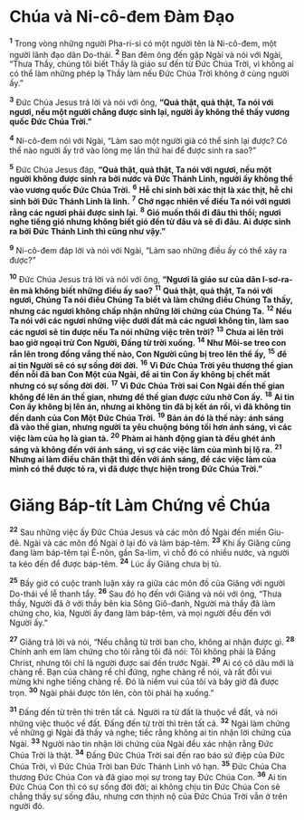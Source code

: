 # Chúa và Ni-cô-đem Ðàm Ðạo
<sup><b>1</b></sup> Trong vòng những người Pha-ri-si có một người tên là Ni-cô-đem, một người lãnh đạo dân Do-thái. <sup><b>2</b></sup> Ban đêm ông đến gặp Ngài và nói với Ngài, “Thưa Thầy, chúng tôi biết Thầy là giáo sư đến từ Ðức Chúa Trời, vì không ai có thể làm những phép lạ Thầy làm nếu Ðức Chúa Trời không ở cùng người ấy.”

<sup><b>3</b></sup> Ðức Chúa Jesus trả lời và nói với ông, **“Quả thật, quả thật, Ta nói với ngươi, nếu một người chẳng được sinh lại, người ấy không thể thấy vương quốc Ðức Chúa Trời.”**

<sup><b>4</b></sup> Ni-cô-đem nói với Ngài, “Làm sao một người già có thể sinh lại được? Có thể nào người ấy trở vào lòng mẹ lần thứ hai để được sinh ra sao?”

<sup><b>5</b></sup> Ðức Chúa Jesus đáp, **“Quả thật, quả thật, Ta nói với ngươi, nếu một người không được sinh ra bởi nước và Ðức Thánh Linh, người ấy không thể vào vương quốc Ðức Chúa Trời.** <sup><b>6</b></sup> **Hễ chi sinh bởi xác thịt là xác thịt, hễ chi sinh bởi Ðức Thánh Linh là linh.** <sup><b>7</b></sup> **Chớ ngạc nhiên về điều Ta nói với ngươi rằng các ngươi phải được sinh lại.** <sup><b>8</b></sup> **Gió muốn thổi đi đâu thì thổi; ngươi nghe tiếng gió nhưng không biết gió đến từ đâu và sẽ đi đâu. Ai được sinh ra bởi Ðức Thánh Linh thì cũng như vậy.”**

<sup><b>9</b></sup> Ni-cô-đem đáp lời và nói với Ngài, “Làm sao những điều ấy có thể xảy ra được?”

<sup><b>10</b></sup> Ðức Chúa Jesus trả lời và nói với ông, **“Ngươi là giáo sư của dân I-sơ-ra-ên mà không biết những điều ấy sao?** <sup><b>11</b></sup> **Quả thật, quả thật, Ta nói với ngươi, Chúng Ta nói điều Chúng Ta biết và làm chứng điều Chúng Ta thấy, nhưng các ngươi không chấp nhận những lời chứng của Chúng Ta.** <sup><b>12</b></sup> **Nếu Ta nói với các ngươi những việc dưới đất mà các ngươi không tin, làm sao các ngươi sẽ tin được nếu Ta nói những việc trên trời?** <sup><b>13</b></sup> **Chưa ai lên trời bao giờ ngoại trừ Con Người, Ðấng từ trời xuống.** <sup><b>14</b></sup> **Như Môi-se treo con rắn lên trong đồng vắng thế nào, Con Người cũng bị treo lên thể ấy,** <sup><b>15</b></sup> **để ai tin Người sẽ có sự sống đời đời.** <sup><b>16</b></sup> **Vì Ðức Chúa Trời yêu thương thế gian đến nỗi đã ban Con Một của Ngài, để ai tin Con ấy không bị chết mất nhưng có sự sống đời đời.** <sup><b>17</b></sup> **Vì Ðức Chúa Trời sai Con Ngài đến thế gian không để lên án thế gian, nhưng để thế gian được cứu nhờ Con ấy.** <sup><b>18</b></sup> **Ai tin Con ấy không bị lên án, nhưng ai không tin đã bị kết án rồi, vì đã không tin đến danh của Con Một Ðức Chúa Trời.** <sup><b>19</b></sup> **Bản án đó là thế này: ánh sáng đã vào thế gian, nhưng người ta yêu chuộng bóng tối hơn ánh sáng, vì các việc làm của họ là gian tà.** <sup><b>20</b></sup> **Phàm ai hành động gian tà đều ghét ánh sáng và không đến với ánh sáng, vì sợ các việc làm của mình bị lộ ra.** <sup><b>21</b></sup> **Nhưng ai làm điều chân thật thì đến với ánh sáng, để các việc làm của mình có thể được tỏ ra, vì đã được thực hiện trong Ðức Chúa Trời.”**


# Giăng Báp-tít Làm Chứng về Chúa
<sup><b>22</b></sup> Sau những việc ấy Ðức Chúa Jesus và các môn đồ Ngài đến miền Giu-đê. Ngài và các môn đồ Ngài ở lại đó và làm báp-têm. <sup><b>23</b></sup> Khi ấy Giăng cũng đang làm báp-têm tại Ê-nôn, gần Sa-lim, vì chỗ đó có nhiều nước, và người ta kéo đến để được báp-têm. <sup><b>24</b></sup> Lúc ấy Giăng chưa bị tù.

<sup><b>25</b></sup> Bấy giờ có cuộc tranh luận xảy ra giữa các môn đồ của Giăng với người Do-thái về lễ thanh tẩy. <sup><b>26</b></sup> Sau đó họ đến với Giăng và nói với ông, “Thưa thầy, Người đã ở với thầy bên kia Sông Giô-đanh, Người mà thầy đã làm chứng cho, kìa, Người ấy đang làm báp-têm, và mọi người đều đến với Người ấy.”

<sup><b>27</b></sup> Giăng trả lời và nói, “Nếu chẳng từ trời ban cho, không ai nhận được gì. <sup><b>28</b></sup> Chính anh em làm chứng cho tôi rằng tôi đã nói: Tôi không phải là Ðấng Christ, nhưng tôi chỉ là người được sai đến trước Ngài. <sup><b>29</b></sup> Ai có cô dâu mới là chàng rể. Bạn của chàng rể chỉ đứng, nghe chàng rể nói, và rất đỗi vui mừng khi nghe tiếng chàng rể. Ðó là niềm vui của tôi và bây giờ đã được trọn. <sup><b>30</b></sup> Ngài phải được tôn lên, còn tôi phải hạ xuống.”

<sup><b>31</b></sup> Ðấng đến từ trên thì trên tất cả. Người ra từ đất là thuộc về đất, và nói những việc thuộc về đất. Ðấng đến từ trời thì trên tất cả. <sup><b>32</b></sup> Ngài làm chứng về những gì Ngài đã thấy và nghe; tiếc rằng không ai tin nhận lời chứng của Ngài. <sup><b>33</b></sup> Người nào tin nhận lời chứng của Ngài đều xác nhận rằng Ðức Chúa Trời là thật. <sup><b>34</b></sup> Ðấng Ðức Chúa Trời sai đến rao báo sứ điệp của Ðức Chúa Trời, vì Ðức Chúa Trời ban Ðức Thánh Linh vô hạn. <sup><b>35</b></sup> Ðức Chúa Cha thương Ðức Chúa Con và đã giao mọi sự trong tay Ðức Chúa Con. <sup><b>36</b></sup> Ai tin Ðức Chúa Con thì có sự sống đời đời; ai không chịu tin Ðức Chúa Con sẽ chẳng thấy sự sống đâu, nhưng cơn thịnh nộ của Ðức Chúa Trời vẫn ở trên người đó.